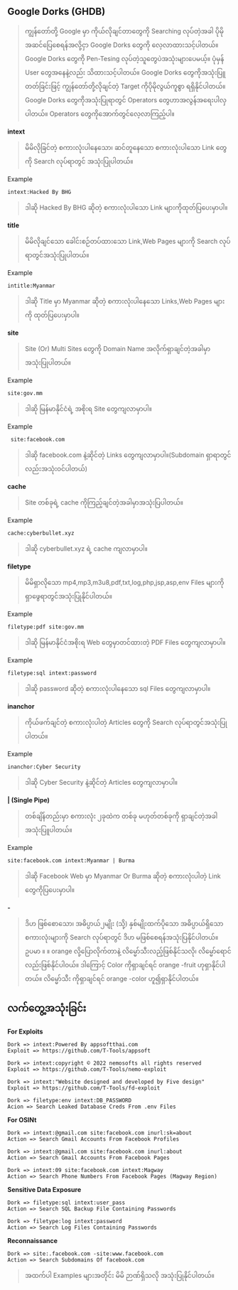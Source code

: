 ## Google Dorks (GHDB)
> ကျွန်တော်တို့ Google မှာ ကိုယ်လိုချင်တာတွေကို Searching လုပ်တဲ့အခါ ပိုမိုအဆင်ပြေစေရန်အလို့ငှာ Google Dorks တွေကို လေ့လာထားသင့်ပါတယ်။ Google Dorks တွေကို Pen-Tesing လုပ်တဲ့သူတွေပဲအသုံးများပေမယ့်။ ပုံမှန် User တွေအနေနဲ့လည်း သိထားသင့်ပါတယ်။ Google Dorks တွေကိုအသုံးပြူတတ်ခြင်းဖြင့် ကျွန်တော်တို့လိုချင်တဲ့ Target ကိုပိုမိုလွယ်ကူစွာ  ရရှိနိုင်ပါတယ်။ Google Dorks တွေကိုအသုံးပြုရာတွင် Operators ​တွေဟာအလွန်အရေးပါလှပါတယ်။ Operators တွေကိုအောက်တွင်လေ့လာကြည့်ပါ။

**intext**
> မိမိလိုခြင်တဲ့ စကားလုံးပါနေသော၊ ဆင်တူနေသော စကားလုံးပါသော Link တွေကို Search လုပ်ရာတွင် အသုံးပြုပါတယ်။

Example
```
intext:Hacked By BHG
```
> ဒါဆို Hacked By BHG ဆိုတဲ့  စကားလုံးပါသော Link များကိုထုတ်ပြပေးမှာပါ။

**title**
> မိမိလိုချင်သော ခေါင်းစဉ်တပ်ထားသော Link,Web Pages များကို Search လုပ်ရာတွင်အသုံးပြုပါတယ်။

Example
```
intitle:Myanmar
```
> ဒါဆို Title မှာ Myanmar ဆိုတဲ့ စကားလုံးပါနေသော Links,Web Pages များကို ထုတ်ပြပေးမှာပါ။

**site**
> Site (Or) Multi Sites တွေကို Domain Name အလိုက်ရှာချင်တဲ့အခါမှာ အသုံးပြုပါတယ်။

Example
```
site:gov.mm
```
> ဒါဆို မြန်မာနိုင်ငံရဲ့ အစိုးရ Site တွေကျလာမှာပါ။

Example
```
 site:facebook.com
```
> ဒါဆို facebook.com နဲ့ဆိုင်တဲ့ Links တွေကျလာမှာပါ။(Subdomain ရှာရာတွင်လည်းအသုံးဝင်ပါတယ်)

**cache**
> Site တစ်ခုရဲ့ cache ကိုကြည့်ချင်တဲ့အခါမှာအသုံးပြပါတယ်။

Example
```
cache:cyberbullet.xyz
```
> ဒါဆို cyberbullet.xyz ရဲ့ cache ကျလာမှာပါ။

**filetype**
> မိမိရှာလိုသော mp4,mp3,m3u8,pdf,txt,log,php,jsp,asp,env Files များကိုရှာဖွေရာတွင်အသုံးပြုနိုင်ပါတယ်။

Example
```
filetype:pdf site:gov.mm
```
> ဒါဆို မြန်မာနိုင်ငံအစိုးရ Web တွေမှာတင်ထားတဲ့ PDF Files တွေကျလာမှာပါ။

Example
```
filetype:sql intext:password
```
> ဒါဆို password ဆိုတဲ့ စကားလုံးပါနေသော sql Files တွေကျလာမှာပါ။

**inanchor**
> ကိုယ်ဖက်ချင်တဲ့ စကားလုံးပါတဲ့ Articles တွေကို Search လုပ်ရာတွင်အသုံးပြုပါတယ်။

Example
```
inanchor:Cyber Security
```
> ဒါဆို Cyber Security နဲ့ဆိုင်တဲ့ Articles တွေကျလာမှာပါ။

**| (Single Pipe)**
> တစ်ချိန်တည်းမှာ စကားလုံး ၂ခုထဲက တစ်ခု မဟုတ်တစ်ခုကို  ရှာချင်တဲ့အခါ အသုံးပြူပါတယ်။

Example
```
site:facebook.com intext:Myanmar | Burma
```
> ဒါဆို Facebook Web မှာ Myanmar Or Burma ဆိုတဲ့ စကားလုံးပါတဲ့ Link တွေကိုပြပေးမှာပါ။

**-**
> ဒိဟ ဖြစ်စောသော၊ အဓိပ္ပာယ်၂မျိုး (သို့) နှစ်မျိုးထက်ပိုသော အဓိပ္ပာယ်ရှိသော စကားလုံးများကို Search လုပ်ရာတွင် ဒိဟ မဖြစ်စေရန်အသုံးပြနိုင်ပါတယ်။ ဥပမာ ။	။ orange လို့ပြောလိုက်တာနဲ့ လိမ္မော်သီးလည့်ဖြစ်နိုင်သလို၊ လိမ္မော်ရောင် လည်းဖြစ်နိုင်ပါဝယ်။ ဒါကြောင့် Color ကိုရှာချင်ရင်  orange -fruit ဟုရှာနိုင်ပါတယ်။ လိမ္မော်သီး ကိုရှာချင်ရင် orange -color ဟူ၍ရှာနိုင်ပါတယ်။

## လက်တွေ့အသုံးခြင်း

**For Exploits**
```
Dork =>	intext:Powered By appsoftthai.com
Exploit => https://github.com/T-Tools/appsoft
```

```
Dork => intext:copyright © 2022 nemosofts all rights reserved
Exploit => https://github.com/T-Tools/nemo-exploit
```

```
Dork => intext:"Website designed and developed by Five design"
Exploit => https://github.com/T-Tools/fd-exploit
```

```
Dork => filetype:env intext:DB_PASSWORD
Acion => Search Leaked Database Creds From .env Files
```

**For OSINt**

```
Dork => intext:@gmail.com site:facebook.com inurl:sk=about
Action => Search Gmail Accounts From Facebook Profiles
```

```
Dork => intext:@gmail.com site:facebook.com inurl:about
Action => Search Gmail Accounts From Facebook Pages
```

```
Dork => intext:09 site:facebook.com intext:Magway
Action => Search Phone Numbers From Facebook Pages (Magway Region)
```


**Sensitive Data Exposure**

```
Dork => filetype:sql intext:user_pass
Action => Search SQL Backup File Containing Passwords
```

```
Dork => filetype:log intext:password
Action => Search Log Files Containing Passwords
```


**Reconnaissance**

```
Dork => site:.facebook.com -site:www.facebook.com
Action => Search Subdomains Of facebook.com
```

>အထက်ပါ Examples များအတိုင်း မိမိ ဉာဏ်ရှိသလို အသုံးပြုနိုင်ပါတယ်။
